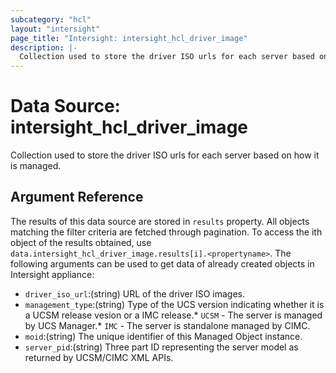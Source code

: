 ```yaml
---
subcategory: "hcl"
layout: "intersight"
page_title: "Intersight: intersight_hcl_driver_image"
description: |-
  Collection used to store the driver ISO urls for each server based on how it is managed.
---
```


# Data Source: intersight_hcl_driver_image
Collection used to store the driver ISO urls for each server based on how it is managed.
## Argument Reference
The results of this data source are stored in `results` property.
All objects matching the filter criteria are fetched through pagination.
To access the ith object of the results obtained, use `data.intersight_hcl_driver_image.results[i].<propertyname>`.
The following arguments can be used to get data of already created objects in Intersight appliance:
* `driver_iso_url`:(string) URL of the driver ISO images. 
* `management_type`:(string) Type of the UCS version indicating whether it is a UCSM release vesion or a IMC release.* `UCSM` - The server is managed by UCS Manager.* `IMC` - The server is standalone managed by CIMC. 
* `moid`:(string) The unique identifier of this Managed Object instance. 
* `server_pid`:(string) Three part ID representing the server model as returned by UCSM/CIMC XML APIs. 
 